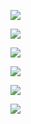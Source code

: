 ![](https://www.nta.go.jp/tmp/6fdcd0dd-7fc7-4f49-8ba3-6aa4226643e4/images/ce2ee3f5d1b1ed72fe749a1d18c23d5773b3b8c47617e6bdf0777072e0d4bead.jpg)

![](https://www.nta.go.jp/tmp/6fdcd0dd-7fc7-4f49-8ba3-6aa4226643e4/images/9112acc53739ee45069b061641f654c4eaa65e6ecce8cd072f13f8e9de680f0b.jpg)

![](https://www.nta.go.jp/tmp/6fdcd0dd-7fc7-4f49-8ba3-6aa4226643e4/images/5e2046ab7648555ab3cd2623d29b1ab6925eebe08afbec5bec23bc82c83274cf.jpg)

![](https://www.nta.go.jp/tmp/6fdcd0dd-7fc7-4f49-8ba3-6aa4226643e4/images/1cf7a5a8789012b233918501073008f8ac1d3557b9027880ba541a05094f4cc8.jpg)

![](https://www.nta.go.jp/tmp/6fdcd0dd-7fc7-4f49-8ba3-6aa4226643e4/images/d4c266e63e67d10159ad16ba9d1f3754e05bf1e15966785e0444e07141adbe32.jpg)

![](https://www.nta.go.jp/tmp/6fdcd0dd-7fc7-4f49-8ba3-6aa4226643e4/images/a9f57f4757bd42036c8871dbdea7e6eb379266941a55fb18bce6c79e44ddf117.jpg)